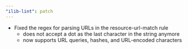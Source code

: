 ```yaml
---
"ilib-lint": patch
---
```


- Fixed the regex for parsing URLs in the resource-url-match rule
  - does not accept a dot as the last character in the string anymore
  - now supports URL queries, hashes, and URL-encoded characters
